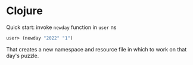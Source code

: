 Clojure
=======

Quick start: invoke `newday` function in `user` ns

``` clojure
user> (newday "2022" "1")
```

That creates a new namespace and resource file in which to work on that day's puzzle.

